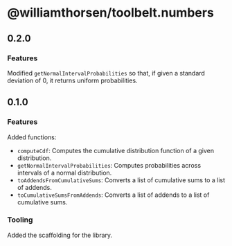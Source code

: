# @williamthorsen/toolbelt.numbers

## 0.2.0

### Features

Modified `getNormalIntervalProbabilities` so that, if given a standard deviation of 0, it returns uniform probabilities.

## 0.1.0

### Features

Added functions:

- `computeCdf`: Computes the cumulative distribution function of a given distribution.
- `getNormalIntervalProbabilities`: Computes probabilities across intervals of a normal distribution.
- `toAddendsFromCumulativeSums`: Converts a list of cumulative sums to a list of addends.
- `toCumulativeSumsFromAddends`: Converts a list of addends to a list of cumulative sums.

### Tooling

Added the scaffolding for the library.
